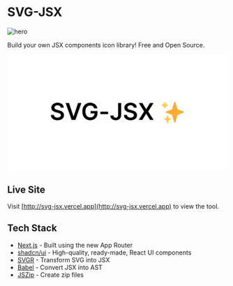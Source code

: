 # SVG-JSX

![hero](apps/www/public/og.jpg)

Build your own JSX components icon library!
Free and Open Source.

![hero](public/og.png)

## Live Site

Visit [http://svg-jsx.vercel.app](http://svg-jsx.vercel.app) to view the tool.

## Tech Stack

- [Next.js](https://nextjs.org/docs/getting-started/installation) - Built using the new App Router
- [shadcn/ui](https://ui.shadcn.com/docs/components/toast) - High-quality, ready-made, React UI components
- [SVGR](https://react-svgr.com/) - Transform SVG into JSX
- [Babel](https://babeljs.io/docs/babel-core) - Convert JSX into AST
- [JSZip](https://github.com/Stuk/jszip) - Create zip files
